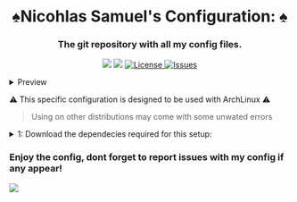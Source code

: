 <div align="center">
    <h1>♠Nicohlas Samuel's Configuration: ♠</h1>
    <h3>The git repository with all my config files.</h3>
</div>

<div align="center">

![](https://img.shields.io/github/stars/phant80m/dots?style=for-the-badge&logo=starship&color=8bd5ca&logoColor=D9E0EE&labelColor=302D41)
[![](https://img.shields.io/github/repo-size/phant80m/dots?color=%23DDB6F2&label=SIZE&logo=codesandbox&style=for-the-badge&logoColor=D9E0EE&labelColor=302D41)](https://github.com/phant80m/dots)
<a href="https://github.com/phant80m/dots/blob/main/LICENSE">
<img alt="License" src="https://img.shields.io/github/license/phant80m/dots?style=for-the-badge&logo=starship&color=ee999f&logoColor=D9E0EE&labelColor=302D41" />
</a>
<a href="https://github.com/phant80m/dots/issues">
<img alt="Issues" src="https://img.shields.io/github/issues/phant80m/dots?style=for-the-badge&logo=bilibili&color=F5E0DC&logoColor=D9E0EE&labelColor=302D41" />
</a>
</div>
<details><summary>Preview</summary><blockquote>
<h1> Preview </h1>

![](https://raw.githubusercontent.com/phant80m/dots/main/3.png)
![](https://raw.githubusercontent.com/phant80m/dots/main/2.png)
![](https://raw.githubusercontent.com/phant80m/dots/main/1.png)
</div>
</blockquote></details>

⚠ This specific configuration is designed to be used with ArchLinux ⚠
> Using on other distributions may come with some unwated errors

<details><summary>1: Download the dependecies required for this setup: </summary><blockquote>

- firstly download the latest Hyprland from the AUR, refer to the [wiki](https://wiki.hyprland.org/Getting-Started/Installation/) to get started:
```zsh
paru -S hyprland-git
```
- Or use any other aur helper, for example YAY:
```zsh
yay -S hyprland-git
```
-- setup minimal configuration:

  - Install Rofi, SwayBG, Kitty, waybar-hyprland, Grim, Slurp, Swappy, Nvim, Pavucontrol:
  
  ```
  paru -S rofi swaybg kitty waybar-hyprland grim slurp swappy nvim pavucontrol
  ``` 
  - Install fonts:
  [fira code nerd](https://github.com/ryanoasis/nerd-fonts/releases/download/v2.3.3/FiraCode.zip) and
  [jetbrain mono nerd](https://github.com/ryanoasis/nerd-fonts/releases/download/v2.3.3/JetBrainsMono.zip)
  place font into `~/.local/share/fonts/` if fonts directory does not exist create it.
  then run:
  ```zsh
  fc-cache -fv
  ```
  this will sync all installed fonts.
  fonts should install.
<details><summary>2: Installing the configuration:</summary><blockquote>

- Copy all of the configuration files to /home/<<username>username>/.config/:


```zsh 
cp -r dots/.config/* ~/.config/
```
- copy wallpaper into required directory:
```zsh
cp dots/wallpaper/* ~/Pictures/
```
- All keybind can be found inside the hyprland config:
<details><summary>3: final step:</summary><blockquote>
- Manually log out using `SUPER + M` and relog into your hyprland

</blockquote></details>
</blockquote></details>
</blockquote></details>

<h3> Enjoy the config, dont forget to report issues with my config if any appear! </h3>

![](https://raw.githubusercontent.com/phant80m/dots/main/3.png)